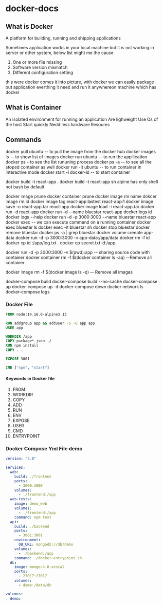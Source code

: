 # docker-docs

## What is Docker
 A platform for building, running and shipping applications 

Sometimes application works in your local machine but it is not working in server or other system, below list might me the cause

1. One or more file missing
2. Software version mismatch
3. Different configuration setting

this were docker comes it into picture, with docker we can easily package out application everthing it need and run it anywhereon machine which has docker 

## What is Container

An isolated environment for running an application
Are lighweight
Use Os of the host
Start quickly
Nedd less hardware Resoures

## Commands

docker pull ubuntu  -- to pull the image from the docker hub
docker images ls  -- to show list of images
docker run ubuntu  -- to run the appllication
docker ps  - to see the list rununing process
docker ps -a  -- to see all the stoped container as well
docker run -it ubuntu  -- to run container in interactive mode
docker start -i docker-id  -- to start container

docker build -t react-app . 
docker build -t react-app sh alpine has only shell not bash by default

docker image prune
docker container prune
docker image rm name 
dokcer image rm id
docker image tag react-app:lastest react-app:1
docker image save -o react-app.tar react-app
docker image load -i react-app.tar
docker run -d react-app 
docker run -d --name bluestar react-app
docker logs id
docker logs --help
docker run -d -p 3000:3000 --name bluestar react-app
docker exec  -- we can execute command on a running container
docker exec bluestar ls 
docker exec -it bluestar sh 
docker stop bluestar
docker remove bluestar
docker ps -a | grep bluestar
docker volume creeate app-data
docker run -d -p 3000:3000 -v app-data:/app/data
docker rm -f id
docker cp id :/app/log.txt  . 
docker cp secret.txt id:/app

docker run -d -p 3000:3000 -v $(pwd):app -- sharing source code with container
docker container rm -f $(docker container ls -aq) --Remove all container

docker image rm -f $(docker image ls -q) --  Remove all images

docker-compose build
docker-compose build --no-cache
docker-compose up
docker-compose up -d
docker-compose down
docker network ls 
docker-compose logs
### Docker File 

```Dockerfile
FROM node:14.16.0-alpine3.13

RUN addgroup app && adduser -S -G app app
USER app

WORKDIR /app
COPY package*.json ./
RUN npm install
COPY . . 

EXPOSE 3001 

CMD ["npm", "start"]
```
#### Keywords in Docker file

1. FROM
2. WORKDIR
3. COPY
4. ADD
5. RUN
6. ENV
7. EXPOSE
8. USER
9. CMD
10. ENTRYPOINT

### Docker Compose Yml File demo

``` yml
version: "3.8"

services:
  web:
    build: ./frontend
    ports:
      - 3000:3000
    volumes:
      - ./frontend:/app
  web-tests:
    image: demo_web
    volumes:
      - ./frontend:/app
    command: npm test
  api:
    build: ./backend
    ports:
      - 3001:3001
    environment:
      DB_URL: mongodb://db/demo
    volumes:
      - ./backend:/app
    command: ./docker-entrypoint.sh
  db:
    image: mongo:4.0-xenial
    ports:
      - 27017:27017
    volumes:
      - demo:/data/db

volumes:
  demo:
```